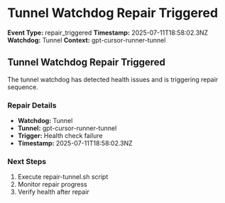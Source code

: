 # Tunnel Watchdog Repair Triggered

**Event Type:** repair_triggered
**Timestamp:** 2025-07-11T18:58:02.3NZ
**Watchdog:** Tunnel
**Context:** gpt-cursor-runner-tunnel


## Tunnel Watchdog Repair Triggered

The tunnel watchdog has detected health issues and is triggering repair sequence.

### Repair Details
- **Watchdog:** Tunnel
- **Tunnel:** gpt-cursor-runner-tunnel
- **Trigger:** Health check failure
- **Timestamp:** 2025-07-11T18:58:02.3NZ

### Next Steps
1. Execute repair-tunnel.sh script
2. Monitor repair progress
3. Verify health after repair


